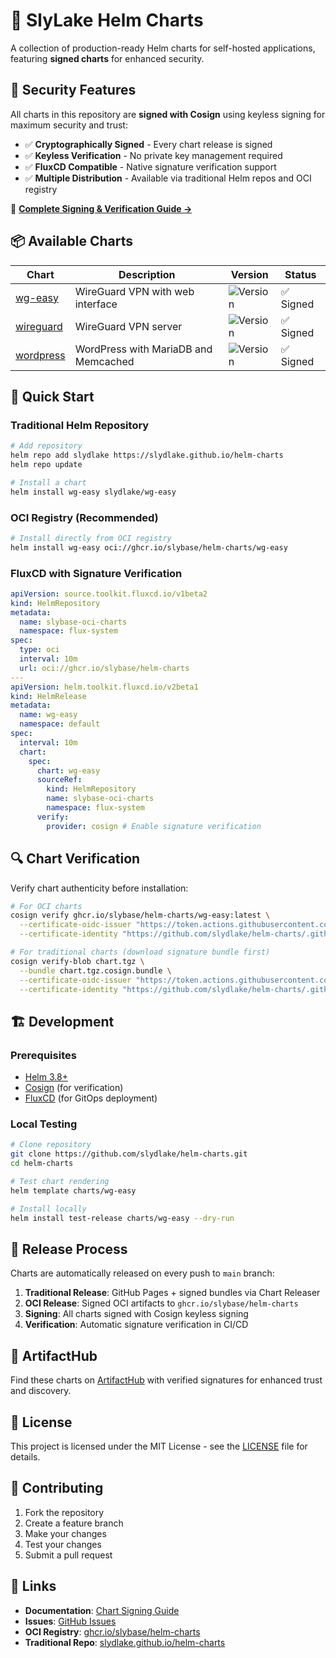 # 🚀 SlyLake Helm Charts

A collection of production-ready Helm charts for self-hosted applications, featuring **signed charts** for enhanced security.

## 🔐 Security Features

All charts in this repository are **signed with Cosign** using keyless signing for maximum security and trust:

- ✅ **Cryptographically Signed** - Every chart release is signed
- ✅ **Keyless Verification** - No private key management required  
- ✅ **FluxCD Compatible** - Native signature verification support
- ✅ **Multiple Distribution** - Available via traditional Helm repos and OCI registry

📖 **[Complete Signing & Verification Guide →](./README-SIGNING.md)**

## 📦 Available Charts

| Chart | Description | Version | Status |
|-------|-------------|---------|--------|
| [wg-easy](./charts/wg-easy/) | WireGuard VPN with web interface | ![Version](https://img.shields.io/badge/dynamic/yaml?url=https://raw.githubusercontent.com/slydlake/helm-charts/main/charts/wg-easy/Chart.yaml&label=&query=version&prefix=v) | ✅ Signed |
| [wireguard](./charts/wireguard/) | WireGuard VPN server | ![Version](https://img.shields.io/badge/dynamic/yaml?url=https://raw.githubusercontent.com/slydlake/helm-charts/main/charts/wireguard/Chart.yaml&label=&query=version&prefix=v) | ✅ Signed |
| [wordpress](./charts/wordpress/) | WordPress with MariaDB and Memcached | ![Version](https://img.shields.io/badge/dynamic/yaml?url=https://raw.githubusercontent.com/slydlake/helm-charts/main/charts/wordpress/Chart.yaml&label=&query=version&prefix=v) | ✅ Signed |

## 🚀 Quick Start

### Traditional Helm Repository

```bash
# Add repository
helm repo add slydlake https://slydlake.github.io/helm-charts
helm repo update

# Install a chart
helm install wg-easy slydlake/wg-easy
```

### OCI Registry (Recommended)

```bash
# Install directly from OCI registry
helm install wg-easy oci://ghcr.io/slybase/helm-charts/wg-easy
```

### FluxCD with Signature Verification

```yaml
apiVersion: source.toolkit.fluxcd.io/v1beta2
kind: HelmRepository
metadata:
  name: slybase-oci-charts
  namespace: flux-system
spec:
  type: oci
  interval: 10m
  url: oci://ghcr.io/slybase/helm-charts
---
apiVersion: helm.toolkit.fluxcd.io/v2beta1
kind: HelmRelease
metadata:
  name: wg-easy
  namespace: default
spec:
  interval: 10m
  chart:
    spec:
      chart: wg-easy
      sourceRef:
        kind: HelmRepository
        name: slybase-oci-charts
        namespace: flux-system
      verify:
        provider: cosign # Enable signature verification
```

## 🔍 Chart Verification

Verify chart authenticity before installation:

```bash
# For OCI charts
cosign verify ghcr.io/slybase/helm-charts/wg-easy:latest \
  --certificate-oidc-issuer "https://token.actions.githubusercontent.com" \
  --certificate-identity "https://github.com/slydlake/helm-charts/.github/workflows/oci-release.yaml@refs/heads/main"

# For traditional charts (download signature bundle first)
cosign verify-blob chart.tgz \
  --bundle chart.tgz.cosign.bundle \
  --certificate-oidc-issuer "https://token.actions.githubusercontent.com" \
  --certificate-identity "https://github.com/slydlake/helm-charts/.github/workflows/release.yaml@refs/heads/main"
```

## 🏗️ Development

### Prerequisites

- [Helm 3.8+](https://helm.sh/docs/intro/install/)
- [Cosign](https://docs.sigstore.dev/cosign/installation/) (for verification)
- [FluxCD](https://fluxcd.io/flux/installation/) (for GitOps deployment)

### Local Testing

```bash
# Clone repository
git clone https://github.com/slydlake/helm-charts.git
cd helm-charts

# Test chart rendering
helm template charts/wg-easy

# Install locally
helm install test-release charts/wg-easy --dry-run
```

## 🔄 Release Process

Charts are automatically released on every push to `main` branch:

1. **Traditional Release**: GitHub Pages + signed bundles via Chart Releaser
2. **OCI Release**: Signed OCI artifacts to `ghcr.io/slybase/helm-charts`
3. **Signing**: All charts signed with Cosign keyless signing
4. **Verification**: Automatic signature verification in CI/CD

## 🌟 ArtifactHub

Find these charts on [ArtifactHub](https://artifacthub.io/) with verified signatures for enhanced trust and discovery.

## 📄 License

This project is licensed under the MIT License - see the [LICENSE](LICENSE) file for details.

## 🤝 Contributing

1. Fork the repository
2. Create a feature branch
3. Make your changes
4. Test your changes
5. Submit a pull request

## 🔗 Links

- **Documentation**: [Chart Signing Guide](./README-SIGNING.md)
- **Issues**: [GitHub Issues](https://github.com/slydlake/helm-charts/issues)
- **OCI Registry**: [ghcr.io/slybase/helm-charts](https://github.com/orgs/SlyBase/packages)
- **Traditional Repo**: [slydlake.github.io/helm-charts](https://slydlake.github.io/helm-charts)